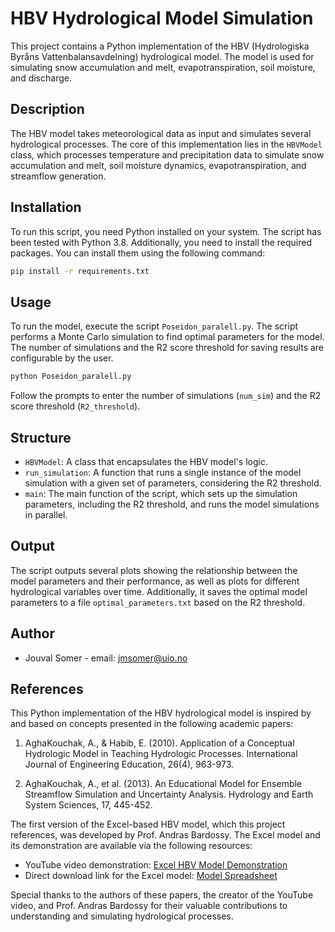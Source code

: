 # HBV Hydrological Model Simulation

This project contains a Python implementation of the HBV (Hydrologiska Byråns Vattenbalansavdelning) hydrological model. The model is used for simulating snow accumulation and melt, evapotranspiration, soil moisture, and discharge.

## Description

The HBV model takes meteorological data as input and simulates several hydrological processes. The core of this implementation lies in the `HBVModel` class, which processes temperature and precipitation data to simulate snow accumulation and melt, soil moisture dynamics, evapotranspiration, and streamflow generation.

## Installation

To run this script, you need Python installed on your system. The script has been tested with Python 3.8. Additionally, you need to install the required packages. You can install them using the following command:

```bash
pip install -r requirements.txt
```

## Usage

To run the model, execute the script `Poseidon_paralell.py`. The script performs a Monte Carlo simulation to find optimal parameters for the model. The number of simulations and the R2 score threshold for saving results are configurable by the user.

```bash
python Poseidon_paralell.py
```

Follow the prompts to enter the number of simulations (`num_sim`) and the R2 score threshold (`R2_threshold`).

## Structure

- `HBVModel`: A class that encapsulates the HBV model's logic.
- `run_simulation`: A function that runs a single instance of the model simulation with a given set of parameters, considering the R2 threshold.
- `main`: The main function of the script, which sets up the simulation parameters, including the R2 threshold, and runs the model simulations in parallel.

## Output

The script outputs several plots showing the relationship between the model parameters and their performance, as well as plots for different hydrological variables over time. Additionally, it saves the optimal model parameters to a file `optimal_parameters.txt` based on the R2 threshold.

## Author

- Jouval Somer - email: jmsomer@uio.no

## References

This Python implementation of the HBV hydrological model is inspired by and based on concepts presented in the following academic papers:

1. AghaKouchak, A., & Habib, E. (2010). Application of a Conceptual Hydrologic Model in Teaching Hydrologic Processes. International Journal of Engineering Education, 26(4), 963-973.

2. AghaKouchak, A., et al. (2013). An Educational Model for Ensemble Streamflow Simulation and Uncertainty Analysis. Hydrology and Earth System Sciences, 17, 445-452.

The first version of the Excel-based HBV model, which this project references, was developed by Prof. Andras Bardossy. The Excel model and its demonstration are available via the following resources:

- YouTube video demonstration: [Excel HBV Model Demonstration](https://www.youtube.com/watch?v=SYqKCu8lAVM)
- Direct download link for the Excel model: [Model Spreadsheet](https://amir.eng.uci.edu/downloads/Model_Spreadsheet_Final.xlsx)

Special thanks to the authors of these papers, the creator of the YouTube video, and Prof. Andras Bardossy for their valuable contributions to understanding and simulating hydrological processes.

